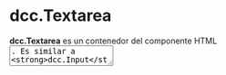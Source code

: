 # dcc.Textarea

**dcc.Textarea** es un contenedor del componente HTML <textarea>. Es similar a **dcc.Input**, excepto que permite varias líneas de texto.

## Simple Textarea Example

```bash
1.simple_textarea_example.py
```

## Update Textarea Callback on Button Press

```bash
2.textarea_callback_on_button_press.py
```
